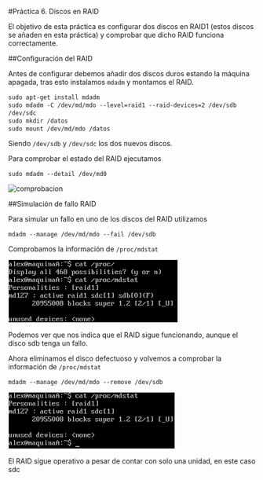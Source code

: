 #Práctica 6. Discos en RAID

El objetivo de esta práctica es configurar dos discos en RAID1 (estos discos se añaden en esta práctica) y comprobar que dicho RAID funciona correctamente.


##Configuración del RAID

Antes de configurar debemos añadir dos discos duros estando la máquina apagada, tras esto instalamos `mdadm` y montamos el RAID.

~~~
sudo apt-get install mdadm
sudo mdadm -C /dev/md/mdo --level=raid1 --raid-devices=2 /dev/sdb /dev/sdc
sudo mkdir /datos
sudo mount /dev/md/mdo /datos
~~~
  
Siendo `/dev/sdb` y `/dev/sdc` los dos nuevos discos.

Para comprobar el estado del RAID ejecutamos

~~~
sudo mdadm --detail /dev/md0
~~~

![comprobacion](Imagenes/comprobación-raid.png "Comprobación RAID")

##Simulación de fallo RAID

Para simular un fallo en uno de los discos del RAID utilizamos

~~~
mdadm --manage /dev/md/mdo --fail /dev/sdb
~~~

Comprobamos la información de `/proc/mdstat`

![simulacion_fallo](Imagenes/infoAntesBorrarHdd.png "Información /proc/mdstat")

Podemos ver que nos indica que el RAID sigue funcionando, aunque el disco sdb tenga un fallo.

Ahora eliminamos el disco defectuoso y volvemos a comprobar la información de `/proc/mdstat`
~~~
mdadm --manage /dev/md/mdo --remove /dev/sdb
~~~
![simulacion_fallo](Imagenes/infoTrasBorrarHdd.png "Información /proc/mdstat")

El RAID sigue operativo a pesar de contar con solo una unidad, en este caso sdc








